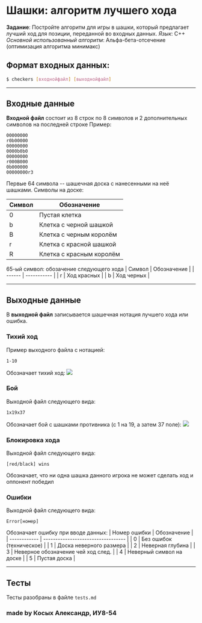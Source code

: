 # Шашки: алгоритм лучшего хода
**Задание**: Постройте алгоритм для игры в шашки, который предлагает лучший ход
для позиции, переданной во входных данных.
*Язык*: С++ 
*Основной использованный алгоритм*: Альфа-бета-отсечение (оптимизация алгоритма минимакс)

## Формат входных данных:
```sh
$ checkers [входнойфайл] [выходнойфайл]
```
***
## Входные данные
**Входной файл** состоит из 8 строк по 8 символов и 2 дополнительных символов на последней строке
Пример:
```
00000000
r0b00000
00000000
0000b0b0
00000000
r000B000
0b000000
00000000r3
```
Первые 64 символа -- шашечная доска с нанесенными на неё шашками. Символы на доске:

| Символ | Обозначение               |  
| ------ | ------------------------- |
| 0      | Пустая клетка             |
| b      | Клетка с черной шашкой    |
| B 	 | Клетка с черным королём   |   
| r      | Клетка с красной шашкой   |
| R      | Клетка с красным королём  |

65-ый символ: обозачение следующего хода
| Символ | Обозначение |
| ------ | ----------- |
| r      | Ход красных |
| b      | Ход черных  |
***
## Выходные данные
В **выходной файл** записывается шашечная нотация лучшего хода или ошибка.
### Тихий ход
Пример выходного файла с нотацией:
```
1-10
```
Обозначает тихий ход:
![](https://i.imgur.com/JraSd4V.png)
### Бой
Выходной файл следующего вида:
```
1x19x37
```
Обозначает бой с шашками противника (с 1 на 19, а затем 37 поле):
![](https://i.imgur.com/2WwDggD.png)
### Блокировка хода
Выходной файл следующего вида:
```
[red/black] wins
```
Обозначает, что ни одна шашка данного игрока не может сделать ход и оппонент победил
### Ошибки
Выходной файл следующего вида:
```
Error[номер]
```
Обозначает ошибку при вводе данных:
| Номер ошибки | Обозначение                        |
| ------------ | ---------------------------------- |
| 0            | Без ошибок (техническое)           |
| 1            | Доска неверного размера            |
| 2            | Неверная глубина                   |
| 3            | Неверное обозначение чей ход след. |
| 4            | Неверный символ на доске           |
| 5            | Пустая доска                       |

***
## Тесты
Тесты разобраны в файле `tests.md`
### made by Косых Александр, ИУ8-54
